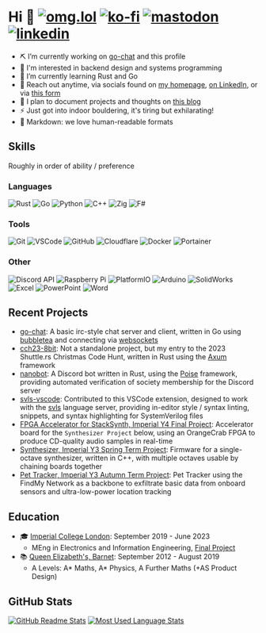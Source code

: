 <!-- markdownlint-disable MD033 -->
# Hi 👋 [![omg.lol](https://omg.8bitsqu.id/?user=8bit)](https://8bit.omg.lol) [![ko-fi](https://shields.io/badge/Ko--fi-aadidesai-FF5E5B?style=flat&logo=kofi)](https://ko-fi.com/aadidesai) [![mastodon](https://shields.io/badge/Mastodon-@8bit@social.lol-6364FF?style=flat&logo=mastodon&logoColor=6364FF)](https://social.lol/@8bit) [![linkedin](https://shields.io/badge/LinkedIn-in/aadidesai-0077B5?style=flat&logo=linkedin&logoColor=0077B5)](https://www.linkedin.com/in/aadidesai)

- ⛏️ I’m currently working on [go-chat](https://github.com/supleed2/go-chat) and this profile
- 🔭 I'm interested in backend design and systems programming
- 🌱 I’m currently learning Rust and Go
- 💬 Reach out anytime, via socials found on [my homepage](https://8bit.lol), [on LinkedIn](https://www.linkedin.com/in/aadidesai), or via [this form](https://letterbird.co/8bit)
- 📝 I plan to document projects and thoughts on [this blog](https://blog.8bit.lol)
- ⚡ Just got into indoor bouldering, it's tiring but exhilarating!
- 💯 Markdown: we love human-readable formats

## Skills

Roughly in order of ability / preference

### Languages

![Rust](https://shields.io/badge/Rust-E74700?style=flat&logo=rust&logoColor=white) ![Go](https://shields.io/badge/Go-01ADD8?style=flat&logo=go&logoColor=white) ![Python](https://shields.io/badge/Python-FFD43B?style=flat&logo=python&logoColor=306998) ![C++](https://shields.io/badge/C++-044F88?style=flat&logo=cplusplus&logoColor=white) ![Zig](https://shields.io/badge/Zig-F7A41D?style=flat&logo=zig&logoColor=white) ![F#](https://shields.io/badge/F%23-4E8CBD?style=flat&logo=fsharp&logoColor=white)

### Tools

![Git](https://shields.io/badge/Git-3E2C00?style=flat&logo=git) ![VSCode](https://shields.io/badge/VSCode-007ACC?style=flat&logo=visualstudiocode&logoColor=white) ![GitHub](https://shields.io/badge/GitHub-333333?style=flat&logo=github&logoColor=white) ![Cloudflare](https://shields.io/badge/Cloudflare-F48120?style=flat&logo=cloudflare&logoColor=white) ![Docker](https://shields.io/badge/Docker-1D63ED?style=flat&logo=docker&logoColor=white) ![Portainer](https://shields.io/badge/Portainer-0DB7ED?style=flat&logo=portainer&logoColor=white)

### Other

![Discord API](https://shields.io/badge/Discord_API-5865F2?style=flat&logo=discord&logoColor=white) ![Raspberry Pi](https://shields.io/badge/Raspberry_Pi-C7053D?style=flat&logo=raspberrypi&logoColor=white) ![PlatformIO](https://shields.io/badge/PlatformIO-E37B0D?style=flat&logo=platformio&logoColor=white) ![Arduino](https://shields.io/badge/Arduino-43A2A6?style=flat&logo=arduino&logoColor=white) ![SolidWorks](https://shields.io/badge/SolidWorks-DF1A21?style=flat&logo=dassaultsystemes&logoColor=white) ![Excel](https://shields.io/badge/Excel-347444?style=flat&logo=microsoftexcel&logoColor=white) ![PowerPoint](https://shields.io/badge/PowerPoint-C84C2B?style=flat&logo=microsoftpowerpoint&logoColor=white) ![Word](https://shields.io/badge/Word-3158a3?style=flat&logo=microsoftword&logoColor=white)

## Recent Projects

- [go-chat](https://github.com/supleed2/go-chat): A basic irc-style chat server and client, written in Go using [bubbletea](https://github.com/charmbracelet/bubbletea) and connecting via [websockets](https://github.com/nhooyr/websocket)
- [cch23-8bit](https://github.com/supleed2/cch23-8bit): Not a standalone project, but my entry to the 2023 Shuttle.rs Christmas Code Hunt, written in Rust using the [Axum](https://github.com/tokio-rs/axum) framework
- [nanobot](https://github.com/supleed2/nanobot): A Discord bot written in Rust, using the [Poise](https://github.com/serenity-rs/poise) framework, providing automated verification of society membership for the Discord server
- [svls-vscode](https://github.com/dalance/svls-vscode/): Contributed to this VSCode extension, designed to work with the [svls](https://github.com/dalance/svls/) language server, providing in-editor style / syntax linting, snippets, and syntax highlighting for SystemVerilog files
- [FPGA Accelerator for StackSynth, Imperial Y4 Final Project](https://github.com/supleed2/EIE4-FYP): Accelerator board for the `Synthesizer Project` below, using an OrangeCrab FPGA to produce CD-quality audio samples in real-time
- [Synthesizer, Imperial Y3 Spring Term Project](https://github.com/supleed2/ELEC60013-ES-CW2/): Firmware for a single-octave synthesizer, written in C++, with multiple octaves usable by chaining boards together
- [Pet Tracker, Imperial Y3 Autumn Term Project](https://github.com/supleed2/ELEC60013-ES-CW1/): Pet Tracker using the FindMy Network as a backbone to exfiltrate basic data from onboard sensors and ultra-low-power location tracking

## Education

- 🎓 [Imperial College London](https://www.imperial.ac.uk/): September 2019 - June 2023
  - MEng in Electronics and Information Engineering, [Final Project](https://github.com/supleed2/EIE4-FYP)
- 📚 [Queen Elizabeth's, Barnet](https://www.barnet.ac.uk/): September 2012 - August 2019
  - A Levels: A\* Maths, A\* Physics, A Further Maths (+AS Product Design)

## GitHub Stats

[![GitHub Readme Stats](https://github-readme-stats.vercel.app/api?username=supleed2&count_private=true&show_icons=true&theme=github_dark_dimmed&show=discussions_started&line_height=28)](https://github.com/anuraghazra/github-readme-stats) [![Most Used Language Stats](https://github-readme-stats.vercel.app/api/top-langs/?username=supleed2&langs_count=12&size_weight=0.8&count_weight=0.2&layout=compact&theme=github_dark_dimmed)](https://github.com/anuraghazra/github-readme-stats)
